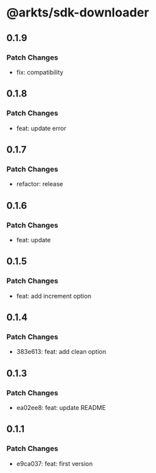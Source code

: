 # @arkts/sdk-downloader

## 0.1.9

### Patch Changes

- fix: compatibility

## 0.1.8

### Patch Changes

- feat: update error

## 0.1.7

### Patch Changes

- refactor: release

## 0.1.6

### Patch Changes

- feat: update

## 0.1.5

### Patch Changes

- feat: add increment option

## 0.1.4

### Patch Changes

- 383e613: feat: add clean option

## 0.1.3

### Patch Changes

- ea02ee8: feat: update README

## 0.1.1

### Patch Changes

- e9ca037: feat: first version
